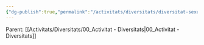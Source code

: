 ```yaml
---
{"dg-publish":true,"permalink":"/activitats/diversitats/diversitat-sexual/"}
---
```


Parent: [[Activitats/Diversitats/00_Activitat - Diversitats\|00_Activitat - Diversitats]]